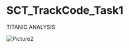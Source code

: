 # SCT_TrackCode_Task1

 TITANIC ANALYSIS





![Picture2](https://github.com/user-attachments/assets/fd19a6cc-2d6e-4e7c-bc91-1c179ac54c5f)




